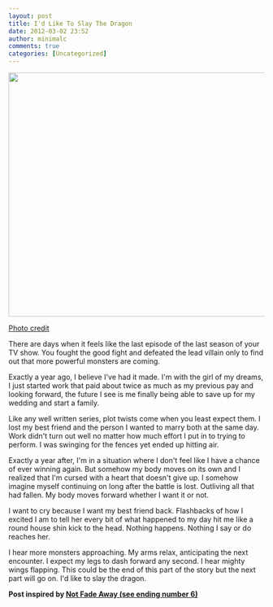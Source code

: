 ```yaml
---
layout: post
title: I'd Like To Slay The Dragon
date: 2012-03-02 23:52
author: minimalc
comments: true
categories: [Uncategorized]
---
```

<a href="http://minimalchanges.com/id-like-to-slay-the-dragon/791px-spikeatfdragon/" rel="attachment wp-att-1813"><img class="alignleft size-full wp-image-1813" title="791px-SpikeATFDragon" src="http://minimalchanges.com/blog/wp-content/uploads/2012/02/791px-SpikeATFDragon.jpeg" alt="" width="640" height="480" /></a>

<a href="http://buffy.wikia.com/wiki/Cordelia_(dragon)">Photo credit</a>

There are days when it feels like the last episode of the last season of your TV show. You fought the good fight and defeated the lead villain only to find out that more powerful monsters are coming.

Exactly a year ago, I believe I've had it made. I'm with the girl of my dreams, I just started work that paid about twice as much as my previous pay and looking forward, the future I see is me finally being able to save up for my wedding and start a family.

Like any well written series, plot twists come when you least expect them. I lost my best friend and the person I wanted to marry both at the same day. Work didn't turn out well no matter how much effort I put in to trying to perform. I was swinging for the fences yet ended up hitting air.

Exactly a year after, I'm in a situation where I don't feel like I have a chance of ever winning again. But somehow my body moves on its own and I realized that I'm cursed with a heart that doesn't give up. I somehow imagine myself continuing on long after the battle is lost. Outliving all that had fallen. My body moves forward whether I want it or not.

I want to cry because I want my best friend back. Flashbacks of how I excited I am to tell her every bit of what happened to my day hit me like a round house shin kick to the head. Nothing happens. Nothing I say or do reaches her.

I hear more monsters approaching. My arms relax, anticipating the next encounter. I expect my legs to dash forward any second. I hear mighty wings flapping. This could be the end of this part of the story but the next part will go on. I'd like to slay the dragon.

<strong>Post inspired by <a href="http://io9.com/5886791/10-science-fiction-and-fantasy-endings-wed-like-to-see-more-often">Not Fade Away (see ending number 6)</a></strong>
